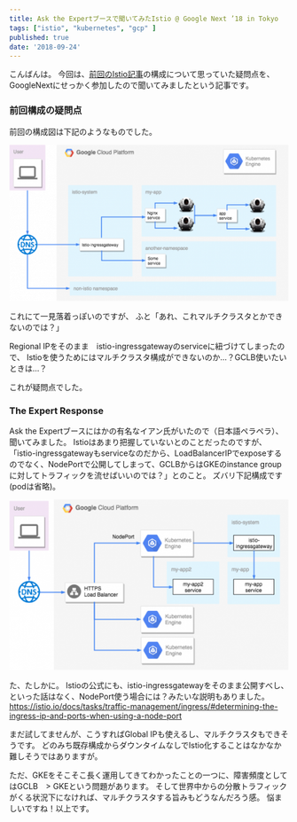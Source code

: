 ```yaml
---
title: Ask the Expertブースで聞いてみたIstio @ Google Next ’18 in Tokyo
tags: ["istio", "kubernetes", "gcp" ]
published: true
date: '2018-09-24'
---
```



こんばんは。
今回は、[前回のIstio記事](http://techeten.xyz/10305)の構成について思っていた疑問点を、GoogleNextにせっかく参加したので聞いてみましたという記事です。

### 前回構成の疑問点

前回の構成図は下記のようなものでした。

[![](../src/images/istio-blog-1.png)](../src/images/istio-blog-1.png)

これにて一見落着っぽいのですが、
ふと「あれ、これマルチクラスタとかできないのでは？」

Regional IPをそのまま　istio-ingressgatewayのserviceに紐づけてしまったので、
Istioを使うためにはマルチクラスタ構成ができないのか…？GCLB使いたいときは…？

これが疑問点でした。

### The Expert Response

Ask the Expertブースにはかの有名なイアン氏がいたので（日本語ペラペラ）、聞いてみました。
Istioはあまり把握していないとのことだったのですが、
「istio-ingressgatewayもserviceなのだから、LoadBalancerIPでexposeするのでなく、NodePortで公開してしまって、GCLBからはGKEのinstance groupに対してトラフィックを流せばいいのでは？」とのこと。
ズバリ下記構成です(podは省略)。

[![](../src/images/stio-blog-2-580x354.png)](../src/images/stio-blog-2.png)

た、たしかに。
Istioの公式にも、istio-ingressgatewayをそのまま公開すべし、といった話はなく、NodePort使う場合には？みたいな説明もありました。
https://istio.io/docs/tasks/traffic-management/ingress/#determining-the-ingress-ip-and-ports-when-using-a-node-port

まだ試してませんが、こうすればGlobal IPも使えるし、マルチクラスタもできそうです。
どのみち既存構成からダウンタイムなしでIstio化することはなかなか難しそうではありますが。

ただ、GKEをそこそこ長く運用してきてわかったことの一つに、障害頻度としてはGCLB　> GKEという問題があります。
そして世界中からの分散トラフィックがくる状況下になければ、マルチクラスタする旨みもどうなんだろう感。
悩ましいですね！以上です。